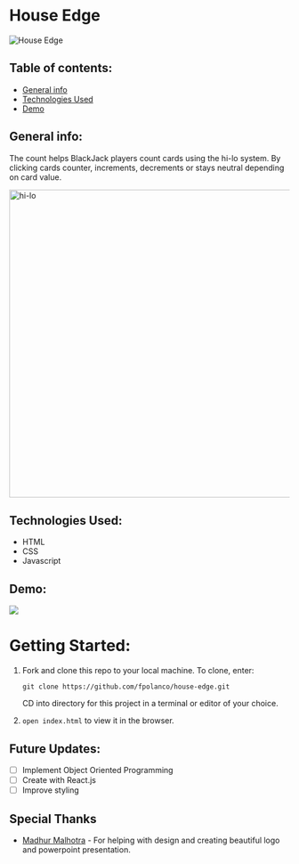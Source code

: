 # <h1>House Edge</h1>

![House Edge](https://user-images.githubusercontent.com/59297307/125383415-59a32c00-e365-11eb-8c97-6a40fdb8477a.png)


## Table of contents:
* [General info](#general-info)
* [Technologies Used](#technologies-used)
* [Demo](#demo)

## General info:
The count helps BlackJack players count cards using the hi-lo system. By clicking cards counter, increments, decrements or stays neutral depending on card value. 

<img width="553" alt="hi-lo" src="https://user-images.githubusercontent.com/59297307/125664226-947e13e7-6e3c-427f-9ffd-042e2101f0a2.png">


## Technologies Used:
 * HTML
 * CSS
 * Javascript

## Demo:
![](countdemo.gif)

# Getting Started:
1. Fork and clone this repo to your local machine. To clone, enter:

     `git clone https://github.com/fpolanco/house-edge.git`
   
   CD into directory for this project in a terminal or editor of your choice.

3. `open index.html` to view it in the browser.
 


## Future Updates:

- [ ] Implement Object Oriented Programming
- [ ] Create with React.js
- [ ] Improve styling

## Special Thanks
* [Madhur Malhotra](https://www.linkedin.com/in/madhurxyz/) - For helping  with design and creating beautiful logo and powerpoint presentation.
